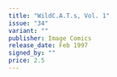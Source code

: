 ```yaml
---
title: "WildC.A.T.s, Vol. 1"
issue: "34"
variant: ""
publisher: Image Comics
release_date: Feb 1997
signed_by: ""
price: 2.5
---
```

